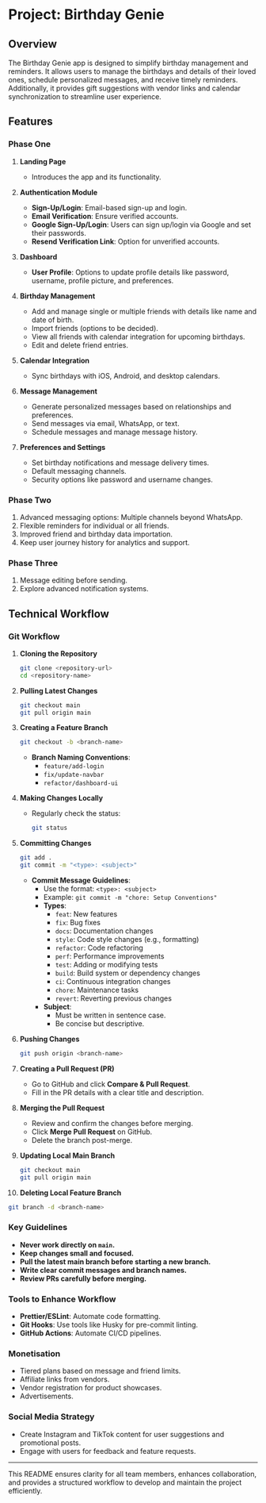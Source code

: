 # Project: Birthday Genie

## Overview

The Birthday Genie app is designed to simplify birthday management and reminders. It allows users to manage the birthdays and details of their loved ones, schedule personalized messages, and receive timely reminders. Additionally, it provides gift suggestions with vendor links and calendar synchronization to streamline user experience.

## Features

### Phase One

1. **Landing Page**

    - Introduces the app and its functionality.

2. **Authentication Module**

    - **Sign-Up/Login**: Email-based sign-up and login.
    - **Email Verification**: Ensure verified accounts.
    - **Google Sign-Up/Login**: Users can sign up/login via Google and set their passwords.
    - **Resend Verification Link**: Option for unverified accounts.

3. **Dashboard**

    - **User Profile**: Options to update profile details like password, username, profile picture, and preferences.

4. **Birthday Management**

    - Add and manage single or multiple friends with details like name and date of birth.
    - Import friends (options to be decided).
    - View all friends with calendar integration for upcoming birthdays.
    - Edit and delete friend entries.

5. **Calendar Integration**

    - Sync birthdays with iOS, Android, and desktop calendars.

6. **Message Management**

    - Generate personalized messages based on relationships and preferences.
    - Send messages via email, WhatsApp, or text.
    - Schedule messages and manage message history.

7. **Preferences and Settings**
    - Set birthday notifications and message delivery times.
    - Default messaging channels.
    - Security options like password and username changes.

### Phase Two

1. Advanced messaging options: Multiple channels beyond WhatsApp.
2. Flexible reminders for individual or all friends.
3. Improved friend and birthday data importation.
4. Keep user journey history for analytics and support.

### Phase Three

1. Message editing before sending.
2. Explore advanced notification systems.

## Technical Workflow

### Git Workflow

1. **Cloning the Repository**

    ```bash
    git clone <repository-url>
    cd <repository-name>
    ```

2. **Pulling Latest Changes**

    ```bash
    git checkout main
    git pull origin main
    ```

3. **Creating a Feature Branch**

    ```bash
    git checkout -b <branch-name>
    ```

    - **Branch Naming Conventions**:
        - `feature/add-login`
        - `fix/update-navbar`
        - `refactor/dashboard-ui`

4. **Making Changes Locally**

    - Regularly check the status:
        ```bash
        git status
        ```

5. **Committing Changes**

    ```bash
    git add .
    git commit -m "<type>: <subject>"
    ```

    - **Commit Message Guidelines**:
        - Use the format: `<type>: <subject>`
        - Example: `git commit -m "chore: Setup Conventions"`
        - **Types**:
            - `feat`: New features
            - `fix`: Bug fixes
            - `docs`: Documentation changes
            - `style`: Code style changes (e.g., formatting)
            - `refactor`: Code refactoring
            - `perf`: Performance improvements
            - `test`: Adding or modifying tests
            - `build`: Build system or dependency changes
            - `ci`: Continuous integration changes
            - `chore`: Maintenance tasks
            - `revert`: Reverting previous changes
        - **Subject**:
            - Must be written in sentence case.
            - Be concise but descriptive.

6. **Pushing Changes**

    ```bash
    git push origin <branch-name>
    ```

7. **Creating a Pull Request (PR)**

    - Go to GitHub and click **Compare & Pull Request**.
    - Fill in the PR details with a clear title and description.

8. **Merging the Pull Request**

    - Review and confirm the changes before merging.
    - Click **Merge Pull Request** on GitHub.
    - Delete the branch post-merge.

9. **Updating Local Main Branch**

    ```bash
    git checkout main
    git pull origin main
    ```

10. **Deleting Local Feature Branch**

```bash
git branch -d <branch-name>
```

### Key Guidelines

-   **Never work directly on `main`.**
-   **Keep changes small and focused.**
-   **Pull the latest main branch before starting a new branch.**
-   **Write clear commit messages and branch names.**
-   **Review PRs carefully before merging.**

### Tools to Enhance Workflow

-   **Prettier/ESLint**: Automate code formatting.
-   **Git Hooks**: Use tools like Husky for pre-commit linting.
-   **GitHub Actions**: Automate CI/CD pipelines.

### Monetisation

-   Tiered plans based on message and friend limits.
-   Affiliate links from vendors.
-   Vendor registration for product showcases.
-   Advertisements.

### Social Media Strategy

-   Create Instagram and TikTok content for user suggestions and promotional posts.
-   Engage with users for feedback and feature requests.

---

This README ensures clarity for all team members, enhances collaboration, and provides a structured workflow to develop and maintain the project efficiently.

